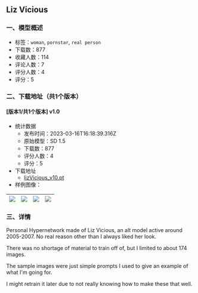 ## Liz Vicious
### 一、模型概述

- 标签：`woman`, `pornstar`, `real person`
- 下载数：877
- 收藏人数：114
- 评论人数：7
- 评分人数：4
- 评分：5

### 二、下载地址（共1个版本）

#### [版本1/共1个版本] v1.0

- 统计数据
  - 发布时间：2023-03-16T16:18:39.316Z
  - 原始模型：SD 1.5
  - 下载数：877
  - 评分人数：4
  - 评分：5
- 下载地址
  - [lizVicious_v10.pt](https://civitai.com/api/download/models/24205)
- 样例图像：

| <img src="https://image.civitai.com/xG1nkqKTMzGDvpLrqFT7WA/6ee78227-dbd4-4b06-2f95-e374d94bb300/width=450/263179.jpeg" /> | <img src="https://image.civitai.com/xG1nkqKTMzGDvpLrqFT7WA/25c3e8ce-7c8b-4548-49eb-c1f55608ca00/width=450/263182.jpeg" /> | <img src="https://image.civitai.com/xG1nkqKTMzGDvpLrqFT7WA/4eb9605f-1752-4783-fcef-4b08f0a30200/width=450/263181.jpeg" /> | <img src="https://image.civitai.com/xG1nkqKTMzGDvpLrqFT7WA/5f32805d-f975-4ae1-6970-e59754adf800/width=450/263180.jpeg" /> |
| ---- | ---- | ---- | ---- |


### 三、详情
<p>Personal Hypernetwork made of Liz Vicious, an alt model active around 2005-2007.  No real reason other than I always liked her look.</p><p></p><p>There was no shortage of material to train off of, but I limited to about 174 images.</p><p></p><p>The sample images were just simple prompts I used to give an example of what I'm going for.</p><p></p><p>I might retrain it later due to not really knowing how to make these that well.</p>